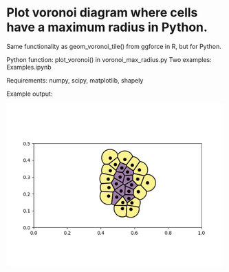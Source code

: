# Plot voronoi diagram where cells have a maximum radius in Python.

Same functionality as geom_voronoi_tile() from ggforce in R, but for Python.

Python function: plot_voronoi() in voronoi_max_radius.py 
Two examples: Examples.ipynb

Requirements: numpy, scipy, matplotlib, shapely

Example output:

![voronoi diagram with maximum cell radius](example.png "Example output")